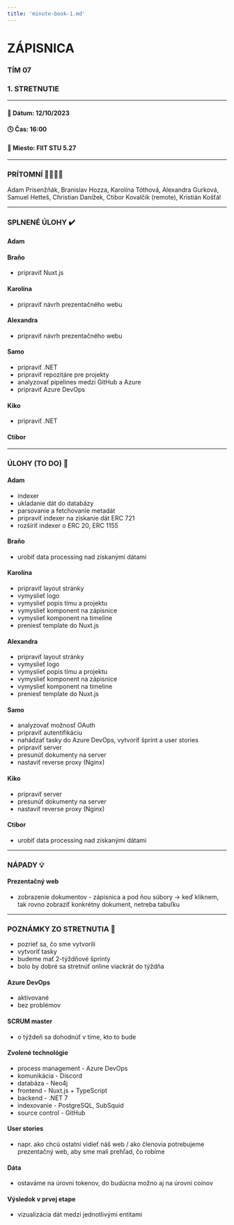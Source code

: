 ```yaml
---
title: 'minute-book-1.md'
---
```


# ZÁPISNICA

### TÍM 07

### 1. STRETNUTIE

---

#### 📆 Dátum: 12/10/2023

#### 🕓 Čas: 16:00

#### 📍 Miesto: FIIT STU 5.27

---

### PRÍTOMNÍ 👩‍👨‍👧‍👦

Adam Prisenžňák, Branislav Hozza, Karolína Tóthová, Alexandra Gurková, Samuel Hetteš, Christian Danížek, Ctibor Kovalčík (remote), Kristián Košťál

---

### SPLNENÉ ÚLOHY ✔️

#### Adam

#### Braňo

- pripraviť Nuxt.js

#### Karolína

- pripraviť návrh prezentačného webu

#### Alexandra

- pripraviť návrh prezentačného webu

#### Samo

- pripraviť .NET
- pripraviť repozitáre pre projekty
- analyzovať pipelines medzi GitHub a Azure
- pripraviť Azure DevOps

#### Kiko

- pripraviť .NET

#### Ctibor

---

### ÚLOHY (TO DO) 🚨

#### Adam

- indexer
- ukladanie dát do databázy
- parsovanie a fetchovanie metadát
- pripraviť indexer na získanie dát ERC 721
- rozšíriť indexer o ERC 20, ERC 1155

#### Braňo

- urobiť data processing nad získanými dátami

#### Karolína

- pripraviť layout stránky
- vymyslieť logo
- vymyslieť popis tímu a projektu
- vymyslieť komponent na zápisnice
- vymyslieť komponent na timeline
- preniesť template do Nuxt.js

#### Alexandra

- pripraviť layout stránky
- vymyslieť logo
- vymyslieť popis tímu a projektu
- vymyslieť komponent na zápisnice
- vymyslieť komponent na timeline
- preniesť template do Nuxt.js

#### Samo

- analyzovať možnosť OAuth
- pripraviť autentifikáciu
- nahádzať tasky do Azure DevOps, vytvoriť šprint a user stories
- pripraviť server
- presunúť dokumenty na server
- nastaviť reverse proxy (Nginx)

#### Kiko

- pripraviť server
- presunúť dokumenty na server
- nastaviť reverse proxy (Nginx)

#### Ctibor

- urobiť data processing nad získanými dátami

---

### NÁPADY 💡

#### Prezentačný web

- zobrazenie dokumentov - zápisnica a pod ňou súbory → keď kliknem, tak rovno zobraziť konkrétny dokument, netreba tabuľku

---

### POZNÁMKY ZO STRETNUTIA 📝

- pozrieť sa, čo sme vytvorili
- vytvoriť tasky
- budeme mať 2-týždňové šprinty
- bolo by dobré sa stretnúť online viackrát do týždňa

#### Azure DevOps

- aktivované
- bez problémov

#### SCRUM master

- o týždeň sa dohodnúť v tíme, kto to bude

#### Zvolené technológie

- process management - Azure DevOps
- komunikácia - Discord
- databáza - Neo4j
- frontend - Nuxt.js + TypeScript
- backend - .NET 7
- indexovanie - PostgreSQL, SubSquid
- source control - GitHub

#### User stories

- napr. ako chcú ostatní vidieť náš web / ako členovia potrebujeme prezentačný web, aby sme mali prehľad, čo robíme

#### Dáta

- ostaváme na úrovni tokenov, do budúcna možno aj na úrovni coinov

#### Výsledok v prvej etape

- vizualizácia dát medzi jednotlivými entitami
